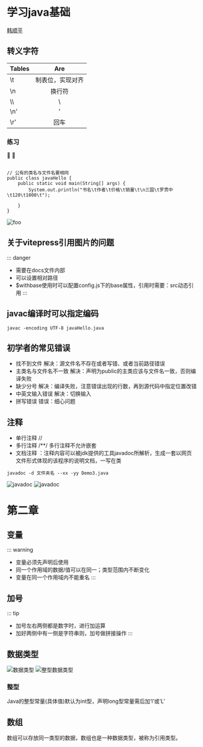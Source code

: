 # 学习java基础
[韩顺平](https://www.bilibili.com/video/BV1fh411y7R8?p=42)
## 转义字符
| Tables        | Are           | 
| ------------- |:-------------:| 
|    \t   | 制表位，实现对齐 |
|    \n   | 换行符      | 
| \\\ |    \     |
|    \n'  |   '   |
|    \r'  |   回车   |

### 练习
:100:  :tada:
```

// 公有的类名与文件名要相同
public class javaHello {
    public static void main(String[] args) {
        System.out.println("书名\t作者\t价格\t销量\t\n三国\t罗贯中\t120\t1000\t");

    }
}
```
<img src="/public/foo.png" alt="foo" />

## 关于vitepress引用图片的问题
::: danger
* 需要在docs文件内部
* 可以设置相对路径
* $withbase使用时可以配置config.js下的base属性，引用时需要：src动态引用
:::
## javac编译时可以指定编码
```
javac -encoding UTF-8 javaHello.java
```
## 初学者的常见错误

* 找不到文件
解决：源文件名不存在或者写错、或者当前路径错误
* 主类名与文件名不一致
解决：声明为public的主类应该与文件名一致，否则编译失败
* 缺少分号
解决：编译失败，注意错误出现的行数，再到源代码中指定位置改错
* 中英文输入错误
解决：切换输入
* 拼写错误 错误：细心问题

## 注释
* 单行注释  //
* 多行注释  /**/  多行注释不允许嵌套
* 文档注释 ：注释内容可以被jdk提供的工具javadoc所解析，生成一套以网页文件形式体现的该程序的说明文档，一写在类
```
javadoc -d 文件夹名 --xx -yy Demo3.java
```
<img src="/public/javadoc.png" alt="javadoc" />
<img src="/public/D-temp-javaHello-html-2022-04-02-19_16_05.png" alt="javadoc" />

# 第二章
## 变量

::: warning
* 变量必须先声明后使用
*  同一个作用域的数据/值可以在同一；类型范围内不断变化
*  变量在同一个作用域内不能重名
:::

## 加号
::: tip
* 加号左右两侧都是数字时，进行加运算
* 加好两侧中有一侧是字符串则，加号做拼接操作
:::

## 数据类型
<img src="/public/data-type.png" alt="数据类型" />
<img src="/public/int-type.png" alt="整型数据类型" />

### 整型

Java的整型常量(具体值)默认为int型，声明long型常量需后加‘l’或‘L’


## 数组
数组可以存放同一类型的数据，数组也是一种数据类型，被称为引用类型。

